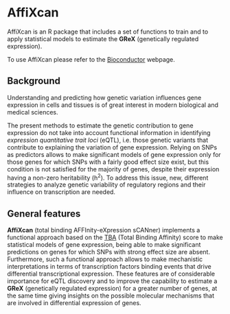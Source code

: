 # AffiXcan
AffiXcan is an R package that includes a set of functions to train and to apply
statistical models to estimate the **GReX** (genetically regulated expression). 

To use AffiXcan please refer to the 
[Bioconductor](https://bioconductor.org/packages/AffiXcan) webpage.

## Background
Understanding and predicting how genetic variation influences gene
expression in cells and tissues is of great interest in modern biological and
medical sciences.

The present methods to estimate the genetic contribution to gene expression do
not take into account functional information in identifying _expression
quantitative trait loci_ (eQTL), i.e. those genetic variants that contribute to
explaining the variation of gene expression. Relying on SNPs as predictors
allows to make significant models of gene expression only for those genes for
which SNPs with a fairly good effect size exist, but this condition is not
satisfied for the majority of genes, despite their expression having a non-zero
heritability (h<sup>2</sup>). To address this issue, new, different strategies
to analyze genetic variability of regulatory regions and their influence on
transcription are needed.

## General features
__AffiXcan__ (total binding AFFInity-eXpression sCANner) implements a functional
approach based on the
[TBA](https://journals.plos.org/plosone/article?id=10.1371/journal.pone.0143627)
(Total Binding Affinity) score to make statistical models of gene expression,
being able to make significant predictions on genes for which SNPs with strong
effect size are absent. Furthermore, such a functional approach allows to make
mechanistic interpretations in terms of transcription factors binding events
that drive differential transcriptional expression. These features are of
considerable importance for eQTL discovery and to improve the capability to
estimate a **GReX** (genetically regulated expression) for a greater number
of genes, at the same time giving insights on the possible molecular mechanisms
that are involved in differential expression of genes.


